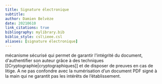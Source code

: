 ```yaml
---
title: Signature électronique
subtitle:
author: Damien Belvèze
date: 20210610
link_citations: true
bibliography: mylibrary.bib
biblio_style: csl\ieee.csl
aliases: [signature électronique]
---
```


mécanisme sécurisé qui permet de garantir l'intégrité du document, d'authentifier son auteur grâce à des techniques [[Cryptographie|cryptographiques]] et de disposer de preuves en cas de litige.
A ne pas confondre avec la numérisation d’un document PDF signé à la main qui ne garantit pas les intérêts de l’établissement.
